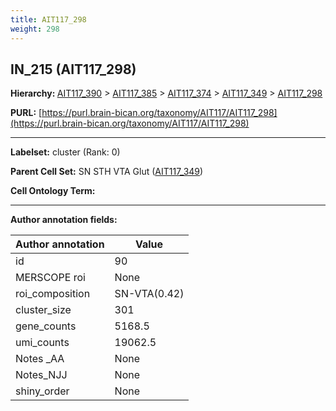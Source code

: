 ```yaml
---
title: AIT117_298
weight: 298
---
```

## IN_215 (AIT117_298)
<b>Hierarchy: </b>
[AIT117_390](../AIT117_390) >
[AIT117_385](../AIT117_385) >
[AIT117_374](../AIT117_374) >
[AIT117_349](../AIT117_349) >
[AIT117_298](../AIT117_298)

**PURL:** [https://purl.brain-bican.org/taxonomy/AIT117/AIT117_298](https://purl.brain-bican.org/taxonomy/AIT117/AIT117_298)

---


**Labelset:** cluster (Rank: 0)

**Parent Cell Set:** SN STH VTA Glut ([AIT117_349](../AIT117_349))



**Cell Ontology Term:** 

[MARKER GENES.]: #


---

[TRANSFERRED ANNOTATIONS.]: #


[AUTHOR ANNOTATION FIELDS.]: #


**Author annotation fields:**

| Author annotation | Value |
|-------------------|-------|
|id|90|
|MERSCOPE roi|None|
|roi_composition|SN-VTA(0.42) | STH(0.4) | GPe(0.17)|
|cluster_size|301|
|gene_counts|5168.5|
|umi_counts|19062.5|
|Notes _AA|None|
|Notes_NJJ|None|
|shiny_order|None|
